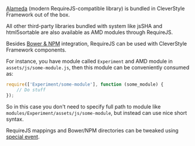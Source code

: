 [Alameda](https://github.com/requirejs/alameda) (modern RequireJS-compatible library) is bundled in CleverStyle Framework out of the box.

All other third-party libraries bundled with system like jsSHA and html5sortable are also available as AMD modules through RequireJS.

Besides [Bower & NPM](/docs/frontend-advanced/Bower-and-NPM.md) integration, RequireJS can be used with CleverStyle Framework components.

For instance, you have module called `Experiment` and AMD module in `assets/js/some-module.js`, then this module can be conveniently consumed as:

```javascript
require(['Experiment/some-module'], function (some_module) {
    // Do stuff
});
```

So in this case you don't need to specify full path to module like `modules/Experiment/assets/js/some-module`, but instead can use nice short syntax.

RequireJS mappings and Bower/NPM directories can be tweaked using [special event](/docs/backend-system-objects/$Page.md#systempagerequirejs).
